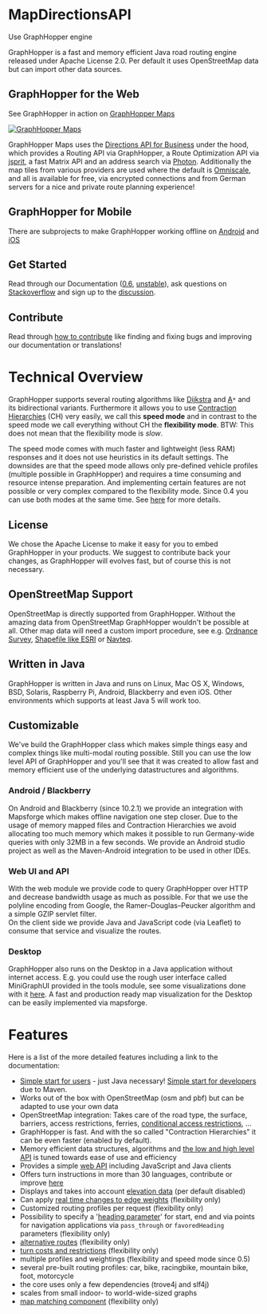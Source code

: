 # MapDirectionsAPI
Use GraphHopper engine

GraphHopper is a fast and memory efficient Java road routing engine released under Apache License 2.0.
Per default it uses OpenStreetMap data but can import other data sources.

## GraphHopper for the Web

See GraphHopper in action on [GraphHopper Maps](https://graphhopper.com/maps)

[![GraphHopper Maps](https://karussell.files.wordpress.com/2014/12/graphhopper-maps-0-4-preview.png)](https://graphhopper.com/maps)

GraphHopper Maps uses the [Directions API for Business](https://graphhopper.com/#directions-api) under the hood, which provides 
a Routing API via GraphHopper, a Route Optimization API via [jsprit](http://jsprit.github.io/), a fast Matrix API
and an address search via [Photon](https://github.com/komoot/photon). Additionally the map tiles from various providers are used 
where the default is [Omniscale](http://omniscale.com/), and all is available for free, via encrypted connections and from German servers
for a nice and private route planning experience!


## GraphHopper for Mobile

There are subprojects to make GraphHopper working offline
on [Android](https://github.com/graphhopper/graphhopper/tree/master/android)
and [iOS](http://github.com/graphhopper/graphhopper-ios)


## Get Started

Read through our Documentation ([0.6](https://github.com/graphhopper/graphhopper/blob/0.6/docs/index.md), [unstable](https://github.com/graphhopper/graphhopper/blob/master/docs/index.md)), 
ask questions on [Stackoverflow](http://stackoverflow.com/questions/tagged/graphhopper)
and sign up to the [discussion](https://discuss.graphhopper.com/).


## Contribute

Read through [how to contribute](https://github.com/graphhopper/graphhopper/blob/master/CONTRIBUTING.md)
like finding and fixing bugs and improving our documentation or translations!


# Technical Overview

GraphHopper supports several routing algorithms like 
<a href="https://en.wikipedia.org/wiki/Dijkstra%27s_algorithm">Dijkstra</a> and 
<a href="https://en.wikipedia.org/wiki/A*_search_algorithm">A</a>`*` and its bidirectional variants. 
Furthermore it allows you to use 
<a href="https://en.wikipedia.org/wiki/Contraction_hierarchies">Contraction Hierarchies</a> (CH) very easily, we call this 
**speed mode** and in contrast to the speed mode we call everything without CH the
**flexibility mode**. BTW: This does not mean that the flexibility mode is *slow*.

The speed mode comes with much faster and lightweight (less RAM) responses and it does not use heuristics in its default settings.
The downsides are that the speed mode allows only pre-defined vehicle profiles (multiple possible in GraphHopper) and requires a time consuming and resource intense preparation. And implementing certain features are not possible or very complex compared to the flexibility mode. Since 0.4 you can use both modes at the same time. 
See [here](https://github.com/graphhopper/graphhopper/pull/631) for more details.

## License

We chose the Apache License to make it easy for you to embed GraphHopper in your products.
We suggest to contribute back your changes, as GraphHopper will evolves fast,
but of course this is not necessary.

## OpenStreetMap Support

OpenStreetMap is directly supported from GraphHopper. Without the amazing data from
OpenStreetMap GraphHopper wouldn't be possible at all.
Other map data will need a custom import procedure, see e.g. <a href="https://github.com/graphhopper/graphhopper/issues/277">Ordnance Survey</a>,
<a href="https://github.com/graphhopper/graphhopper/pull/616">Shapefile like ESRI</a> or <a href="https://github.com/knowname/morituri">Navteq</a>.

## Written in Java

GraphHopper is written in Java and runs on Linux, Mac OS X,
Windows, BSD, Solaris, Raspberry Pi,  Android, Blackberry and even iOS. Other 
environments which supports at least Java 5 will work too.

## Customizable

We've build the GraphHopper class which makes simple things easy and complex things like multi-modal routing possible. Still you can use the low level API of GraphHopper and you'll see that
it was created to allow fast and memory efficient use of the underlying datastructures and algorithms.

### Android / Blackberry

On Android and Blackberry (since 10.2.1) we provide an integration with Mapsforge which makes offline navigation one step closer.
Due to the usage of memory mapped files and Contraction Hierarchies
we avoid allocating too much memory which makes it possible to run Germany-wide queries with only 
32MB in a few seconds. We provide an Android studio project as well as the Maven-Android integration to be 
used in other IDEs.

### Web UI and API

With the web module we provide code to query GraphHopper over HTTP and decrease bandwidth usage as much as possible.
For that we use the polyline encoding from Google, the Ramer–Douglas–Peucker algorithm and a simple 
GZIP servlet filter.                 
On the client side we provide Java and JavaScript code (via Leaflet) to consume that service and 
visualize the routes.

### Desktop

GraphHopper also runs on the Desktop in a Java application without internet access.
E.g. you could use the rough user interface called MiniGraphUI provided in the tools module, see some
visualizations done with it [here](https://graphhopper.com/blog/2016/01/19/alternative-roads-to-rome/).
A fast and production ready map visualization for the Desktop can be easily implemented via mapsforge.

# Features

Here is a list of the more detailed features including a link to the documentation:

 * [Simple start for users](./docs/web/quickstart.md) - just Java necessary! [Simple start for developers](./docs/core/quickstart-from-source.md) due to Maven.
 * Works out of the box with OpenStreetMap (osm and pbf) but can be adapted to use your own data
 * OpenStreetMap integration: Takes care of the road type, the surface, barriers, access restrictions, ferries, [conditional access restrictions](https://github.com/graphhopper/graphhopper/pull/621), ...
 * GraphHopper is fast. And with the so called "Contraction Hierarchies" it can be even faster (enabled by default).
 * Memory efficient data structures, algorithms and [the low and high level API](./docs/core/low-level-api.md) is tuned towards ease of use and efficiency
 * Provides a simple [web API](./docs/web/api-doc.md) including JavaScript and Java clients
 * Offers turn instructions in more than 30 languages, contribute or improve [here](./docs/core/translations.md)
 * Displays and takes into account [elevation data](./docs/core/elevation.md) (per default disabled)
 * Can apply [real time changes to edge weights](https://graphhopper.com/blog/2015/04/08/visualize-and-handle-traffic-information-with-graphhopper-in-real-time-for-cologne-germany-koln/) (flexibility only)
 * Customized routing profiles per request (flexibility only)
 * Possibility to specify a '[heading parameter](./docs/core/routing.md)' for start, end and via points for navigation applications via `pass_through` or `favoredHeading` parameters (flexibility only)
 * [alternative routes](https://discuss.graphhopper.com/t/alternative-routes/424) (flexibility only)
 * [turn costs and restrictions](https://github.com/graphhopper/graphhopper/pull/55#issuecomment-31089096) (flexibility only)
 * multiple profiles and weightings (flexibility and speed mode since 0.5)
 * several pre-built routing profiles: car, bike, racingbike, mountain bike, foot, motorcycle
 * the core uses only a few dependencies (trove4j and slf4j)
 * scales from small indoor- to world-wide-sized graphs
 * [map matching component](https://github.com/graphhopper/map-matching) (flexibility only)
